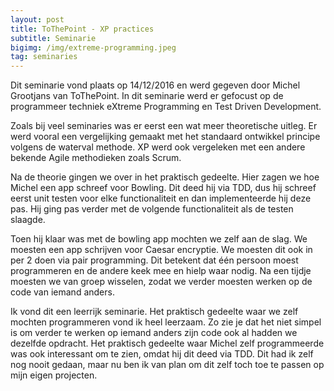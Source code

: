 ```yaml
---
layout: post
title: ToThePoint - XP practices
subtitle: Seminarie
bigimg: /img/extreme-programming.jpeg
tag: seminaries
---
```

Dit seminarie vond plaats op 14/12/2016 en werd gegeven door Michel Grootjans van ToThePoint. In dit seminarie werd er gefocust op de programmeer techniek eXtreme Programming en Test Driven Development.

Zoals bij veel seminaries was er eerst een wat meer theoretische uitleg. Er werd vooral een vergelijking gemaakt met het standaard ontwikkel principe volgens de waterval methode. XP werd ook vergeleken met een andere bekende Agile methodieken zoals Scrum. 

Na de theorie gingen we over in het praktisch gedeelte. Hier zagen we hoe Michel een app schreef voor Bowling. Dit deed hij via TDD, dus hij schreef eerst unit testen voor elke functionaliteit en dan implementeerde hij deze pas. Hij ging pas verder met de volgende functionaliteit als de testen slaagde.

Toen hij klaar was met de bowling app mochten we zelf aan de slag. We moesten een app schrijven voor Caesar encryptie. We moesten dit ook in per 2 doen via pair programming. Dit betekent dat één persoon moest programmeren en de andere keek mee en hielp waar nodig. Na een tijdje moesten we van groep wisselen, zodat we verder moesten werken op de code van iemand anders. 

Ik vond dit een leerrijk seminarie. Het praktisch gedeelte waar we zelf mochten programmeren vond ik heel leerzaam. Zo zie je dat het niet simpel is om verder te werken op iemand anders zijn code ook al hadden we dezelfde opdracht. Het praktisch gedeelte waar Michel zelf programmeerde was ook interessant om te zien, omdat hij dit deed via TDD. Dit had ik zelf nog nooit gedaan, maar nu ben ik van plan om dit zelf toch toe te passen op mijn eigen projecten.
